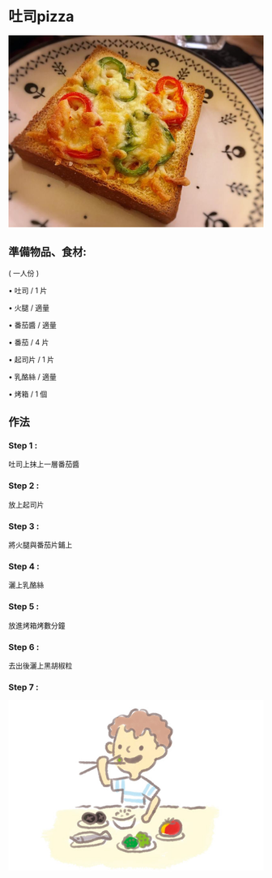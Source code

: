 # 吐司pizza

![](.gitbook/assets/large_2574dbdb51338cd7.jpg)

## 準備物品、食材:

\( 一人份 \)

• 吐司 / 1 片

• 火腿 / 適量

• 番茄醬 / 適量

• 番茄 / 4 片

• 起司片 / 1 片

• 乳酪絲 / 適量

• 烤箱 / 1 個

## 作法

### Step 1 :

吐司上抹上一層番茄醬

### Step 2 :

放上起司片

### Step 3 :

將火腿與番茄片鋪上

### Step 4 :

灑上乳酪絲

### Step 5 :

放進烤箱烤數分鐘

### Step 6 :

去出後灑上黑胡椒粒

###  Step 7 :

![](.gitbook/assets/eat%20%287%29.jpg)





